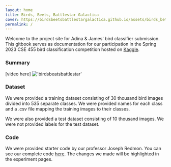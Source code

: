 ```yaml
---
layout: home
title: Birds, Beets, Battlestar Galactica
cover: https://birdsbeetsbattlestargalactica.github.io/assets/birds_better.gif
permalink: /
---
```


Welcome to the project site for Adina & James' bird classifier submission. This
gitbook serves as documentation for our participation in the Spring 2023 CSE 
455 bird classification competition hosted on [Kaggle][1].

### Summary
  [video here]
  !['birdsbeatsbattlestar'](https://www.youtube.com/watch?v=WaaANll8h18)

### Dataset
  We were provided a training dataset consisting of 30 thousand bird images 
  divided into 535 separate classes. We were provided names for each class and 
  a .csv file mapping the training images to their classes.

  We were also provided a test dataset consisting of 10 thousand images. We 
  were not provided labels for the test dataset.

### Code
  We were provided starter code by our professor Joseph Redmon. You can see
  our complete code [here][2]. The changes we made will be highlighted in
  the experiment pages.  

<!-- This summary should mention the problem setup, data used, techniques, etc. 
It should include a description of which components were from preexisting work (
  i.e. code from github) and which components were implemented for the project 
  (i.e. new code, gathered dataset, etc). -->




[1]: https://kaggle.com/competitions/birds23sp
[2]: https://birdsbeetsbattlestargalactica.github.io/jekyll/2023-06-03-NotebookCodeOverview.html
